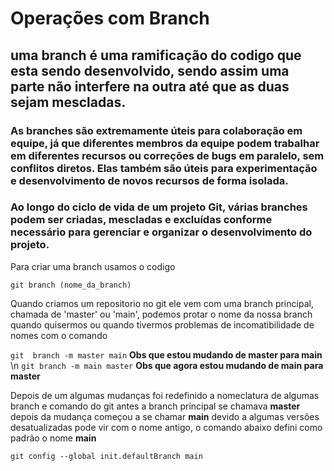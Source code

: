 # Operações com Branch 

## uma branch é uma ramificação do codigo que esta sendo desenvolvido, sendo assim uma parte não interfere na outra até que as duas sejam mescladas.

### As branches são extremamente úteis para colaboração em equipe, já que diferentes membros da equipe podem trabalhar em diferentes recursos ou correções de bugs em paralelo, sem conflitos diretos. Elas também são úteis para experimentação e desenvolvimento de novos recursos de forma isolada.

### Ao longo do ciclo de vida de um projeto Git, várias branches podem ser criadas, mescladas e excluídas conforme necessário para gerenciar e organizar o desenvolvimento do projeto.

Para criar uma branch usamos o codigo
    
`git branch (nome_da_branch)`

Quando criamos um repositorio no git ele vem com uma branch principal, chamada de 'master' ou 'main', podemos protar o nome da nossa branch quando quisermos ou quando tivermos problemas de incomatibilidade de nomes com o comando 

`git  branch -m master main` **Obs que estou mudando de master para main** \n
`git branch -m main master` **Obs que agora estou mudando de main para master**

Depois de um algumas mudanças foi redefinido a nomeclatura de algumas branch e comando do git antes a branch principal se chamava **master** depois da mudança começou a se chamar **main** devido a algumas versões desatualizadas pode vir com o nome antigo, o comando abaixo defini como padrão o nome **main**

`git config --global init.defaultBranch main`


